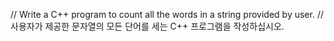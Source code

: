 // Write a C++ program to count all the words in a string provided by user.
// 사용자가 제공한 문자열의 모든 단어를 세는 C++ 프로그램을 작성하십시오.
